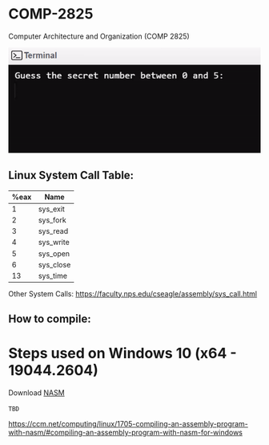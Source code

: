 # COMP-2825
Computer Architecture and Organization (COMP 2825)

<img src="./media/guessing_game_sample.gif" alt="Guessing Game Sample GIF">

## Linux System Call Table:
| %eax  | Name |
| ------------- | ------------- |
| 1  | sys_exit  |
| 2  | sys_fork  |
| 3  | sys_read  |
| 4  | sys_write  |
| 5  | sys_open  |
| 6  | sys_close  |
| 13  | sys_time  |

Other System Calls: https://faculty.nps.edu/cseagle/assembly/sys_call.html


## How to compile:

<h1> Steps used on Windows 10 (x64 - 19044.2604) </h1>
<p>Download <a href="https://ccm.net/downloads/programming/4871-nasm/">NASM</a></p>
<p><code>TBD</code></p>


https://ccm.net/computing/linux/1705-compiling-an-assembly-program-with-nasm/#compiling-an-assembly-program-with-nasm-for-windows